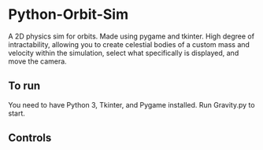 # Python-Orbit-Sim
A 2D physics sim for orbits. Made using pygame and tkinter. High degree of intractability, 
allowing you to create celestial bodies of a custom mass and velocity within the simulation, 
select what specifically is displayed, and move the camera.

## To run
You need to have Python 3, Tkinter, and Pygame installed. Run Gravity.py to start.

## Controls
